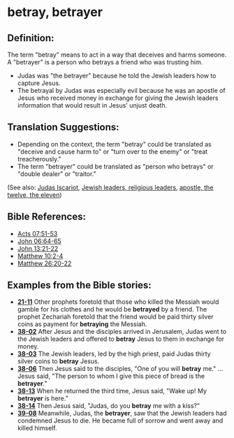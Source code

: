 # betray, betrayer #

## Definition: ##

The term "betray" means to act in a way that deceives and harms someone. A "betrayer" is a person who betrays a friend who was trusting him.

* Judas was "the betrayer" because he told the Jewish leaders how to capture Jesus.
* The betrayal by Judas was especially evil because he was an apostle of Jesus who received money in exchange for giving the Jewish leaders information that would result in Jesus' unjust death.

## Translation Suggestions: ##

* Depending on the context, the term "betray" could be translated as "deceive and cause harm to" or "turn over to the enemy" or "treat treacherously."
* The term "betrayer" could be translated as "person who betrays" or "double dealer" or "traitor."

(See also: [Judas Iscariot](../other/judasiscariot.md), [Jewish leaders, religious leaders](../other/jewishleaders.md), [apostle, the twelve, the eleven](../kt/apostle.md))

## Bible References: ##

* [Acts 07:51-53](https://door43.org/en/bible/notes/act/07/51)
* [John 06:64-65](https://door43.org/en/bible/notes/jhn/06/64)
* [John 13:21-22](https://door43.org/en/bible/notes/jhn/13/21)
* [Matthew 10:2-4](https://door43.org/en/bible/notes/mat/10/02)
* [Matthew 26:20-22](https://door43.org/en/bible/notes/mat/26/20)

## Examples from the Bible stories: ##

* __[21-11](https://door43.org/en/obs/notes/frames/21-11)__ Other prophets foretold that those who killed the Messiah would gamble for his clothes and he would be __betrayed__  by a friend. The prophet Zechariah foretold that the friend would be paid thirty silver coins as payment for __betraying__  the Messiah.
* __[38-02](https://door43.org/en/obs/notes/frames/38-02)__ After Jesus and the disciples arrived in Jerusalem, Judas went to the Jewish leaders and offered to __betray__  Jesus to them in exchange for money.
* __[38-03](https://door43.org/en/obs/notes/frames/38-03)__ The Jewish leaders, led by the high priest, paid Judas thirty silver coins to __betray__  Jesus.
* __[38-06](https://door43.org/en/obs/notes/frames/38-06)__ Then Jesus said to the disciples, "One of you will __betray__  me." … Jesus said, "The person to whom I give this piece of bread is the __betrayer__."
* __[38-13](https://door43.org/en/obs/notes/frames/38-13)__ When he returned the third time, Jesus said, "Wake up! My __betrayer__  is here."
* __[38-14](https://door43.org/en/obs/notes/frames/38-14)__ Then Jesus said, "Judas, do you __betray__  me with a kiss?"
* __[39-08](https://door43.org/en/obs/notes/frames/39-08)__ Meanwhile, Judas, the __betrayer__, saw that the Jewish leaders had condemned Jesus to die. He became full of sorrow and went away and killed himself.


